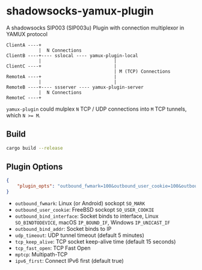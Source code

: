 # shadowsocks-yamux-plugin

A shadowsocks SIP003 (SIP003u) Plugin with connection multiplexor in YAMUX protocol

```plain
ClientA ----+
            |  N Connections
ClientB ----+---- sslocal ---- yamux-plugin-local
            |                           |
ClientC ----+                           |
                                        | M (TCP) Connections
RemoteA ----+                           |
            |                           |
RemoteB ----+---- ssserver ---- yamux-plugin-server
            |  N Connections
RemoteC ----+
```

`yamux-plugin` could mulplex `N` TCP / UDP connections into `M` TCP tunnels, which `N >= M`.

## Build

```bash
cargo build --release
```

## Plugin Options

```json
{
    "plugin_opts": "outbound_fwmark=100&outbound_user_cookie=100&outbound_bind_interface=eth1&outbound_bind_addr=1.2.3.4"
}
```

* `outbound_fwmark`: Linux (or Android) sockopt `SO_MARK`
* `outbound_user_cookie`: FreeBSD sockopt `SO_USER_COOKIE`
* `outbound_bind_interface`: Socket binds to interface, Linux `SO_BINDTODEVICE`, macOS `IP_BOUND_IF`, Windows `IP_UNICAST_IF`
* `outbound_bind_addr`: Socket binds to IP
* `udp_timeout`: UDP tunnel timeout (default 5 minutes)
* `tcp_keep_alive`: TCP socket keep-alive time (default 15 seconds)
* `tcp_fast_open`: TCP Fast Open
* `mptcp`: Multipath-TCP
* `ipv6_first`: Connect IPv6 first (default true)
